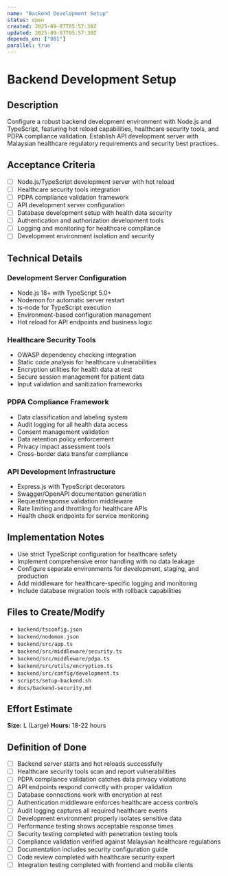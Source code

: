 ```yaml
---
name: "Backend Development Setup"
status: open
created: 2025-09-07T05:57:30Z
updated: 2025-09-07T05:57:30Z
depends_on: ["001"]
parallel: true
---
```


# Backend Development Setup

## Description
Configure a robust backend development environment with Node.js and TypeScript, featuring hot reload capabilities, healthcare security tools, and PDPA compliance validation. Establish API development server with Malaysian healthcare regulatory requirements and security best practices.

## Acceptance Criteria
- [ ] Node.js/TypeScript development server with hot reload
- [ ] Healthcare security tools integration
- [ ] PDPA compliance validation framework
- [ ] API development server configuration
- [ ] Database development setup with health data security
- [ ] Authentication and authorization development tools
- [ ] Logging and monitoring for healthcare compliance
- [ ] Development environment isolation and security

## Technical Details

### Development Server Configuration
- Node.js 18+ with TypeScript 5.0+
- Nodemon for automatic server restart
- ts-node for TypeScript execution
- Environment-based configuration management
- Hot reload for API endpoints and business logic

### Healthcare Security Tools
- OWASP dependency checking integration
- Static code analysis for healthcare vulnerabilities
- Encryption utilities for health data at rest
- Secure session management for patient data
- Input validation and sanitization frameworks

### PDPA Compliance Framework
- Data classification and labeling system
- Audit logging for all health data access
- Consent management validation
- Data retention policy enforcement
- Privacy impact assessment tools
- Cross-border data transfer compliance

### API Development Infrastructure
- Express.js with TypeScript decorators
- Swagger/OpenAPI documentation generation
- Request/response validation middleware
- Rate limiting and throttling for healthcare APIs
- Health check endpoints for service monitoring

## Implementation Notes
- Use strict TypeScript configuration for healthcare safety
- Implement comprehensive error handling with no data leakage
- Configure separate environments for development, staging, and production
- Add middleware for healthcare-specific logging and monitoring
- Include database migration tools with rollback capabilities

## Files to Create/Modify
- `backend/tsconfig.json`
- `backend/nodemon.json`
- `backend/src/app.ts`
- `backend/src/middleware/security.ts`
- `backend/src/middleware/pdpa.ts`
- `backend/src/utils/encryption.ts`
- `backend/src/config/development.ts`
- `scripts/setup-backend.sh`
- `docs/backend-security.md`

## Effort Estimate
**Size:** L (Large)
**Hours:** 18-22 hours

## Definition of Done
- [ ] Backend server starts and hot reloads successfully
- [ ] Healthcare security tools scan and report vulnerabilities
- [ ] PDPA compliance validation catches data privacy violations
- [ ] API endpoints respond correctly with proper validation
- [ ] Database connections work with encryption at rest
- [ ] Authentication middleware enforces healthcare access controls
- [ ] Audit logging captures all required healthcare events
- [ ] Development environment properly isolates sensitive data
- [ ] Performance testing shows acceptable response times
- [ ] Security testing completed with penetration testing tools
- [ ] Compliance validation verified against Malaysian healthcare regulations
- [ ] Documentation includes security configuration guide
- [ ] Code review completed with healthcare security expert
- [ ] Integration testing completed with frontend and mobile clients
